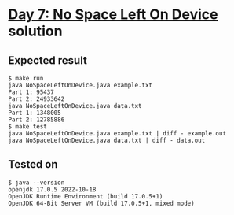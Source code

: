 # [Day 7: No Space Left On Device](https://adventofcode.com/2022/day/7) solution

## Expected result
```
$ make run
java NoSpaceLeftOnDevice.java example.txt
Part 1: 95437
Part 2: 24933642
java NoSpaceLeftOnDevice.java data.txt
Part 1: 1348005
Part 2: 12785886
$ make test
java NoSpaceLeftOnDevice.java example.txt | diff - example.out
java NoSpaceLeftOnDevice.java data.txt | diff - data.out
```

## Tested on
```
$ java --version
openjdk 17.0.5 2022-10-18
OpenJDK Runtime Environment (build 17.0.5+1)
OpenJDK 64-Bit Server VM (build 17.0.5+1, mixed mode)
```
